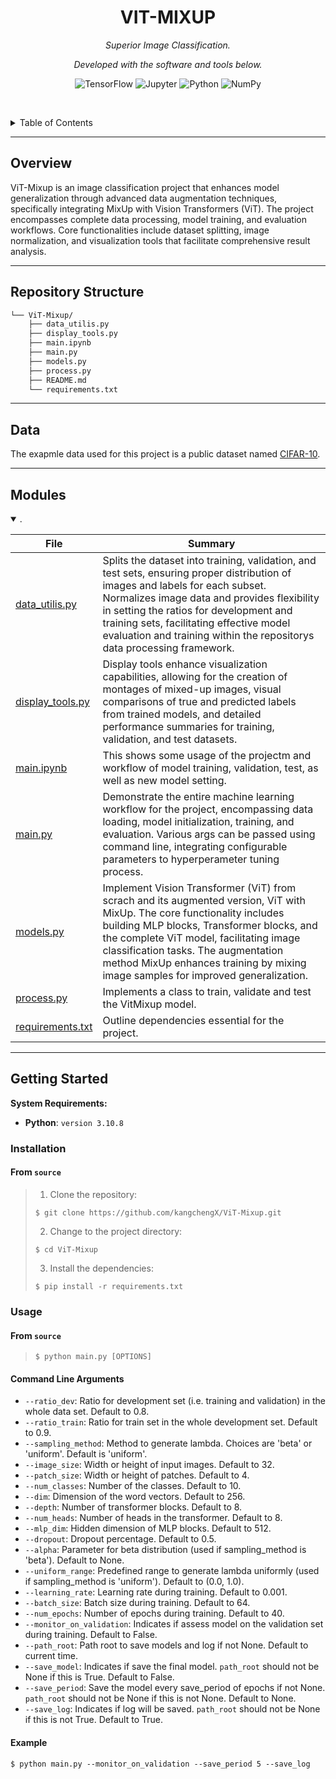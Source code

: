 <p align="center">
    <h1 align="center">VIT-MIXUP</h1>
</p>
<p align="center">
    <em>Superior Image Classification.</em>
</p>
<p align="center">
		<em>Developed with the software and tools below.</em>
</p>
<p align="center">
	<img src="https://img.shields.io/badge/TensorFlow-FF6F00.svg?style=default&logo=TensorFlow&logoColor=white" alt="TensorFlow">
	<img src="https://img.shields.io/badge/Jupyter-F37626.svg?style=default&logo=Jupyter&logoColor=white" alt="Jupyter">
	<img src="https://img.shields.io/badge/Python-3776AB.svg?style=default&logo=Python&logoColor=white" alt="Python">
	<img src="https://img.shields.io/badge/NumPy-013243.svg?style=default&logo=NumPy&logoColor=white" alt="NumPy">
</p>

<br><!-- TABLE OF CONTENTS -->
<details>
  <summary>Table of Contents</summary><br>

- [Overview](#overview)
- [Repository Structure](#repository-structure)
- [Data](#data)
- [Modules](#modules)
- [Getting Started](#getting-started)
   - [Installation](#installation)
   - [Usage](#usage)
      - [Command Line Arguments](#command-line-arguments)
      - [Example](#example)
</details>
<hr>

##  Overview

ViT-Mixup is an image classification project that enhances model generalization through advanced data augmentation techniques, specifically integrating MixUp with Vision Transformers (ViT). The project encompasses complete data processing, model training, and evaluation workflows. Core functionalities include dataset splitting, image normalization, and visualization tools that facilitate comprehensive result analysis.

---

##  Repository Structure

```sh
└── ViT-Mixup/
    ├── data_utilis.py
    ├── display_tools.py
    ├── main.ipynb
    ├── main.py
    ├── models.py
    ├── process.py
    ├── README.md
    └── requirements.txt
```

---

## Data

The exapmle data used for this project is a public dataset named [CIFAR-10](https://www.cs.toronto.edu/%7Ekriz/cifar.html).

---

##  Modules

<details open><summary>.</summary>

| File                                 | Summary |
| ---                                  | --- |
| [data_utilis.py](data_utilis.py)     | Splits the dataset into training, validation, and test sets, ensuring proper distribution of images and labels for each subset. Normalizes image data and provides flexibility in setting the ratios for development and training sets, facilitating effective model evaluation and training within the repositorys data processing framework.|
| [display_tools.py](display_tools.py) | Display tools enhance visualization capabilities, allowing for the creation of montages of mixed-up images, visual comparisons of true and predicted labels from trained models, and detailed performance summaries for training, validation, and test datasets. |
| [main.ipynb](main.ipynb)             | This shows some usage of the projectm and workflow of model training, validation, test, as well as new model setting. |
| [main.py](main.py)                   | Demonstrate the entire machine learning workflow for the project, encompassing data loading, model initialization, training, and evaluation. Various args can be passed using command line, integrating configurable parameters to hyperperameter tuning process.|
| [models.py](models.py)               | Implement Vision Transformer (ViT) from scrach and its augmented version, ViT with MixUp. The core functionality includes building MLP blocks, Transformer blocks, and the complete ViT model, facilitating image classification tasks. The augmentation method MixUp enhances training by mixing image samples for improved generalization.|
| [process.py](process.py)             | Implements a class to train, validate and test the VitMixup model. |
| [requirements.txt](requirements.txt) | Outline dependencies essential for the project. |

</details>

---

##  Getting Started

**System Requirements:**

* **Python**: `version 3.10.8`

### Installation

<h4>From <code>source</code></h4>

> 1. Clone the repository:
>
> ```console
> $ git clone https://github.com/kangchengX/ViT-Mixup.git
> ```
>
> 2. Change to the project directory:
> ```console
> $ cd ViT-Mixup
> ```
>
> 3. Install the dependencies:
> ```console
> $ pip install -r requirements.txt
> ```

###  Usage

<h4>From <code>source</code></h4>

> ```console
> $ python main.py [OPTIONS]
> ```

#### Command Line Arguments

- `--ratio_dev`: Ratio for development set (i.e. training and validation) in the whole data set. Default to 0.8.
- `--ratio_train`: Ratio for train set in the whole development set. Default to 0.9.
- `--sampling_method`: Method to generate lambda. Choices are 'beta' or 'uniform'. Default is 'uniform'.
- `--image_size`: Width or height of input images. Default to 32.
- `--patch_size`: Width or height of patches. Default to 4.
- `--num_classes`: Number of the classes. Default to 10.
- `--dim`: Dimension of the word vectors. Default to 256.
- `--depth`: Number of transformer blocks. Default to 8.
- `--num_heads`: Number of heads in the transformer. Default to 8.
- `--mlp_dim`: Hidden dimension of MLP blocks. Default to 512.
- `--dropout`: Dropout percentage. Default to 0.5.
- `--alpha`: Parameter for beta distribution (used if sampling_method is 'beta'). Default to None.
- `--uniform_range`: Predefined range to generate lambda uniformly (used if sampling_method is 'uniform'). Default to (0.0, 1.0).
- `--learning_rate`: Learning rate during training. Default to 0.001.
- `--batch_size`: Batch size during training. Default to 64.
- `--num_epochs`: Number of epochs during training. Default to 40.
- `--monitor_on_validation`: Indicates if assess model on the validation set during training. Default to False.
- `--path_root`: Path root to save models and log if not None. Default to current time.
- `--save_model`: Indicates if save the final model. `path_root` should not be None if this is True. Default to False.
- `--save_period`: Save the model every save_period of epochs if not None. `path_root` should not be None if this is not None. Default to None.
- `--save_log`: Indicates if log will be saved. `path_root` should not be None if this is not True. Default to True.

#### Example

```console
$ python main.py --monitor_on_validation --save_period 5 --save_log
```